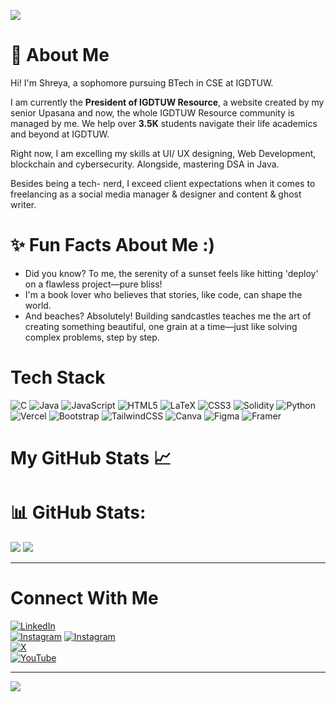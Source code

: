 [![](https://visitcount.itsvg.in/api?id=ShreyaTejan&icon=7&color=2)](https://visitcount.itsvg.in)  

# 🌻 About Me
Hi! I'm Shreya, a sophomore pursuing BTech in CSE at IGDTUW.  <br>  

I am currently the **President of IGDTUW Resource**, a website created by my senior Upasana and now, the whole IGDTUW Resource community is managed by me. We help over **3.5K** students navigate their life academics and beyond at IGDTUW.  <br>  

Right now, I am excelling my skills at UI/ UX designing, Web Development, blockchain and cybersecurity. Alongside, mastering DSA in Java.  <br>

Besides being a tech- nerd, I exceed client expectations when it comes to freelancing as a social media manager & designer and content & ghost writer.<br>

# ✨ Fun Facts About Me :)

- Did you know? To me, the serenity of a sunset feels like hitting 'deploy' on a flawless project—pure bliss!  <br>
- I'm a book lover who believes that stories, like code, can shape the world.<br>
- And beaches? Absolutely! Building sandcastles teaches me the art of creating something beautiful, one grain at a time—just like solving complex problems, step by step.

# Tech Stack
![C](https://img.shields.io/badge/c-%2300599C.svg?style=for-the-badge&logo=c&logoColor=white) ![Java](https://img.shields.io/badge/java-%23ED8B00.svg?style=for-the-badge&logo=openjdk&logoColor=white) ![JavaScript](https://img.shields.io/badge/javascript-%23323330.svg?style=for-the-badge&logo=javascript&logoColor=%23F7DF1E) ![HTML5](https://img.shields.io/badge/html5-%23E34F26.svg?style=for-the-badge&logo=html5&logoColor=white) ![LaTeX](https://img.shields.io/badge/latex-%23008080.svg?style=for-the-badge&logo=latex&logoColor=white) ![CSS3](https://img.shields.io/badge/css3-%231572B6.svg?style=for-the-badge&logo=css3&logoColor=white) ![Solidity](https://img.shields.io/badge/Solidity-%23363636.svg?style=for-the-badge&logo=solidity&logoColor=white) ![Python](https://img.shields.io/badge/python-3670A0?style=for-the-badge&logo=python&logoColor=ffdd54) ![Vercel](https://img.shields.io/badge/vercel-%23000000.svg?style=for-the-badge&logo=vercel&logoColor=white) ![Bootstrap](https://img.shields.io/badge/bootstrap-%238511FA.svg?style=for-the-badge&logo=bootstrap&logoColor=white) ![TailwindCSS](https://img.shields.io/badge/tailwindcss-%2338B2AC.svg?style=for-the-badge&logo=tailwind-css&logoColor=white) ![Canva](https://img.shields.io/badge/Canva-%2300C4CC.svg?style=for-the-badge&logo=Canva&logoColor=white) ![Figma](https://img.shields.io/badge/figma-%23F24E1E.svg?style=for-the-badge&logo=figma&logoColor=white) ![Framer](https://img.shields.io/badge/Framer-black?style=for-the-badge&logo=framer&logoColor=blue)


# My GitHub Stats 📈

# 📊 GitHub Stats:
![](https://github-readme-stats.vercel.app/api?username=ShreyaTejan&theme=codeSTACKr&hide_border=true&include_all_commits=true&count_private=true)
![](https://github-readme-streak-stats.herokuapp.com/?user=ShreyaTejan&theme=codeSTACKr&hide_border=true)
<br/>

<!-- LANG

![](https://github-readme-stats.vercel.app/api/top-langs/?username=ShreyaTejan&theme=codeSTACKr&hide_border=true&include_all_commits=true&count_private=true&layout=compact)

### 🔝 Top Contributed Repo
![](https://github-contributor-stats.vercel.app/api?username=ShreyaTejan&limit=5&theme=codeSTACKr&combine_all_yearly_contributions=true)

-->
<!-- Proudly created with GPRM ( https://gprm.itsvg.in ) -->
<!-- orange
![](https://github-readme-stats.vercel.app/api?username=ShreyaTejan&theme=gruvbox&hide_border=false&include_all_commits=true&count_private=true)<br/>
![](https://github-readme-streak-stats.herokuapp.com/?user=ShreyaTejan&theme=gruvbox&hide_border=false)<br/>
![](https://github-readme-stats.vercel.app/api/top-langs/?username=ShreyaTejan&theme=gruvbox&hide_border=false&include_all_commits=true&count_private=true&layout=compact)

-->

<!--
![](https://github-readme-streak-stats.herokuapp.com/?user=ShreyaTejan&theme=dark&hide_border=false)<br/>
![](https://github-readme-stats.vercel.app/api/top-langs/?username=ShreyaTejan&theme=dark&hide_border=false&include_all_commits=false&count_private=false&layout=compact)


![](https://github-readme-stats.vercel.app/api?username=ShreyaTejan&theme=highcontrast&hide_border=false&include_all_commits=true&count_private=true)<br/>
![](https://github-readme-streak-stats.herokuapp.com/?user=ShreyaTejan&theme=highcontrast&hide_border=false)<br/>
![](https://github-readme-stats.vercel.app/api/top-langs/?username=ShreyaTejan&theme=highcontrast&hide_border=false&include_all_commits=true&count_private=true&layout=compact)

### Top Contributed Repo
![](https://github-contributor-stats.vercel.app/api?username=ShreyaTejan&limit=5&theme=highcontrast&combine_all_yearly_contributions=true)

-->

<!-- original



![](https://github-readme-stats.vercel.app/api?username=ShreyaTejan&theme=chartreuse-dark&hide_border=false&include_all_commits=true&count_private=true)<br/>
![](https://github-readme-streak-stats.herokuapp.com/?user=ShreyaTejan&theme=chartreuse-dark&hide_border=false)<br/>
![](https://github-readme-stats.vercel.app/api/top-langs/?username=ShreyaTejan&theme=chartreuse-dark&hide_border=false&include_all_commits=true&count_private=true&layout=compact)

#### 🔝 Top Contributed Repo
![](https://github-contributor-stats.vercel.app/api?username=ShreyaTejan&limit=5&theme=chartreuse-dark&combine_all_yearly_contributions=true)
-->
---
# Connect With Me 

[![LinkedIn](https://img.shields.io/badge/LinkedIn-%230077B5.svg?logo=linkedin&logoColor=white)](https://linkedin.com/in/shreyatejan)   
[![Instagram](https://img.shields.io/badge/Instagram-%23E4405F.svg?logo=Instagram&logoColor=white)](https://instagram.com/shreya_officio)
[![Instagram](https://img.shields.io/badge/Instagram-%23E4405F.svg?logo=Instagram&logoColor=white)](https://www.instagram.com/lilmiss_success)  
[![X](https://img.shields.io/badge/X-black.svg?logo=X&logoColor=white)](https://x.com/ShreyaTejan)  
[![YouTube](https://img.shields.io/badge/YouTube-%23FF0000.svg?logo=YouTube&logoColor=white)](https://youtube.com/@LilMissSuccess) 



---
[![](https://visitcount.itsvg.in/api?id=ShreyaTejan&icon=7&color=2)](https://visitcount.itsvg.in)

<!-- Proudly created with GPRM ( https://gprm.itsvg.in ) -->
